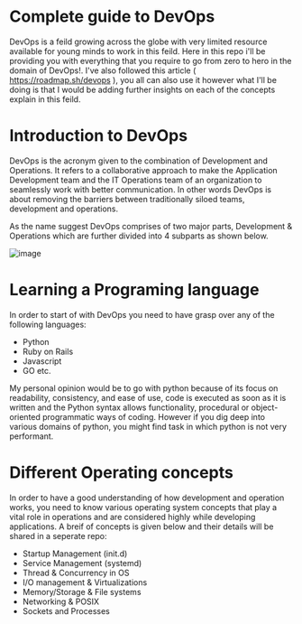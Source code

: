 # Complete guide to DevOps

DevOps is a feild growing across the globe with very limited resource available for young minds to work in this feild. Here in this repo i'll be providing you with everything that you require to go from zero to hero in the domain of DevOps!. I've also followed this article ( https://roadmap.sh/devops ), you all can also use it however what I'll be doing is that I would be adding further insights on each of the concepts explain in this feild.

# Introduction to DevOps

DevOps is the acronym given to the combination of Development and Operations. It refers to a collaborative approach to make the Application Development team and the IT Operations team of an organization to seamlessly work with better communication. In other words DevOps is about removing the barriers between traditionally siloed teams, development and operations.

As the name suggest DevOps comprises of two major parts, Development & Operations which are further divided into 4 subparts as shown below.

![image](https://user-images.githubusercontent.com/97732099/194718225-6c461ba5-2de7-4025-a43e-7929b1ef2283.png)



# Learning a Programing language

In order to start of with DevOps you need to have grasp over any of the following languages:

  - Python
  - Ruby on Rails
  - Javascript
  - GO etc.

My personal opinion would be to go with python because of its focus on readability, consistency, and ease of use, code is executed as soon as it is written and the Python syntax allows functionality, procedural or object-oriented programmatic ways of coding. However if you dig deep into various domains of python, you might find task in which python is not very performant.


# Different Operating concepts

In order to have a good understanding of how development and operation works, you need to know various operating system concepts that play a vital role in operations and are considered highly while developing applications. A breif of concepts is given below and their details will be shared in a seperate repo:

  - Startup Management (init.d)
  - Service Management (systemd)
  - Thread & Concurrency in OS 
  - I/O management & Virtualizations
  - Memory/Storage & File systems
  - Networking & POSIX
  - Sockets and Processes






